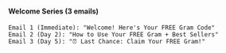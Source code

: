 #### Welcome Series (3 emails)

```
Email 1 (Immediate): "Welcome! Here's Your FREE Gram Code"
Email 2 (Day 2): "How to Use Your FREE Gram + Best Sellers"
Email 3 (Day 5): "⏰ Last Chance: Claim Your FREE Gram!"
```
